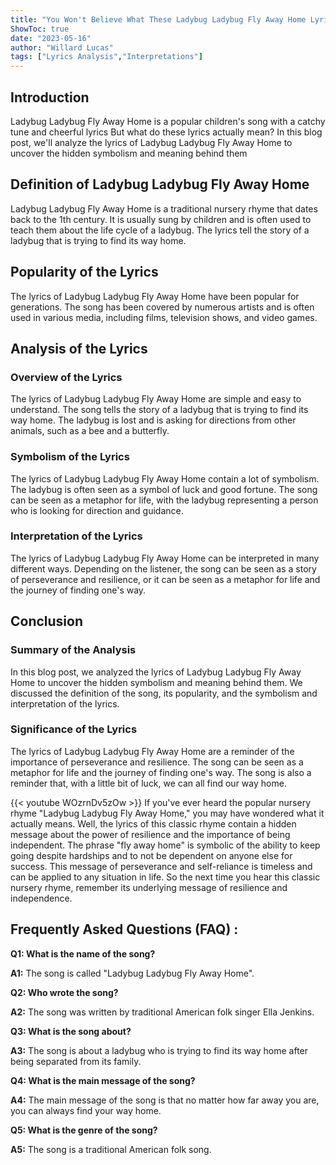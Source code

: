 ```yaml
---
title: "You Won't Believe What These Ladybug Ladybug Fly Away Home Lyrics Actually Mean!"
ShowToc: true 
date: "2023-05-16"
author: "Willard Lucas" 
tags: ["Lyrics Analysis","Interpretations"]
---
```

## Introduction

Ladybug Ladybug Fly Away Home is a popular children's song with a catchy tune and cheerful lyrics But what do these lyrics actually mean? In this blog post, we'll analyze the lyrics of Ladybug Ladybug Fly Away Home to uncover the hidden symbolism and meaning behind them

## Definition of Ladybug Ladybug Fly Away Home

Ladybug Ladybug Fly Away Home is a traditional nursery rhyme that dates back to the 1th century. It is usually sung by children and is often used to teach them about the life cycle of a ladybug. The lyrics tell the story of a ladybug that is trying to find its way home.

## Popularity of the Lyrics

The lyrics of Ladybug Ladybug Fly Away Home have been popular for generations. The song has been covered by numerous artists and is often used in various media, including films, television shows, and video games.

## Analysis of the Lyrics

### Overview of the Lyrics

The lyrics of Ladybug Ladybug Fly Away Home are simple and easy to understand. The song tells the story of a ladybug that is trying to find its way home. The ladybug is lost and is asking for directions from other animals, such as a bee and a butterfly.

### Symbolism of the Lyrics

The lyrics of Ladybug Ladybug Fly Away Home contain a lot of symbolism. The ladybug is often seen as a symbol of luck and good fortune. The song can be seen as a metaphor for life, with the ladybug representing a person who is looking for direction and guidance.

### Interpretation of the Lyrics

The lyrics of Ladybug Ladybug Fly Away Home can be interpreted in many different ways. Depending on the listener, the song can be seen as a story of perseverance and resilience, or it can be seen as a metaphor for life and the journey of finding one's way.

## Conclusion

### Summary of the Analysis

In this blog post, we analyzed the lyrics of Ladybug Ladybug Fly Away Home to uncover the hidden symbolism and meaning behind them. We discussed the definition of the song, its popularity, and the symbolism and interpretation of the lyrics. 

### Significance of the Lyrics

The lyrics of Ladybug Ladybug Fly Away Home are a reminder of the importance of perseverance and resilience. The song can be seen as a metaphor for life and the journey of finding one's way. The song is also a reminder that, with a little bit of luck, we can all find our way home.

{{< youtube WOzrnDv5zOw >}} 
If you've ever heard the popular nursery rhyme "Ladybug Ladybug Fly Away Home," you may have wondered what it actually means. Well, the lyrics of this classic rhyme contain a hidden message about the power of resilience and the importance of being independent. The phrase "fly away home" is symbolic of the ability to keep going despite hardships and to not be dependent on anyone else for success. This message of perseverance and self-reliance is timeless and can be applied to any situation in life. So the next time you hear this classic nursery rhyme, remember its underlying message of resilience and independence.

## Frequently Asked Questions (FAQ) :
**Q1: What is the name of the song?**

**A1:** The song is called "Ladybug Ladybug Fly Away Home".

**Q2: Who wrote the song?**

**A2:** The song was written by traditional American folk singer Ella Jenkins.

**Q3: What is the song about?**

**A3:** The song is about a ladybug who is trying to find its way home after being separated from its family.

**Q4: What is the main message of the song?**

**A4:** The main message of the song is that no matter how far away you are, you can always find your way home.

**Q5: What is the genre of the song?**

**A5:** The song is a traditional American folk song.



